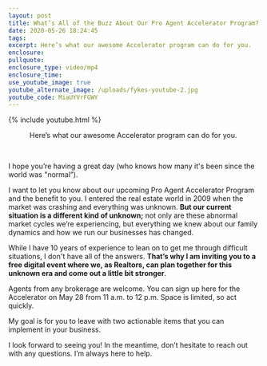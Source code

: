 ```yaml
---
layout: post
title: What’s All of the Buzz About Our Pro Agent Accelerator Program?
date: 2020-05-26 18:24:45
tags:
excerpt: Here’s what our awesome Accelerator program can do for you.
enclosure:
pullquote:
enclosure_type: video/mp4
enclosure_time:
use_youtube_image: true
youtube_alternate_image: /uploads/fykes-youtube-2.jpg
youtube_code: MiaUYVrFGWY
---
```


{% include youtube.html %}

<center>Here&rsquo;s what our awesome Accelerator program can do for you.&nbsp;</center>

&nbsp;

I hope you’re having a great day (who knows how many it's been since the world was "normal”).&nbsp;&nbsp;

I want to let you know about our upcoming Pro Agent Accelerator Program and the benefit to you. I entered the real estate world in 2009 when the market was crashing and everything was unknown. **But our current situation is a different kind of unknown;** not only are these abnormal market cycles we’re experiencing, but everything we knew about our family dynamics and how we run our businesses has changed.&nbsp;

While I have 10 years of experience to lean on to get me through difficult situations, I don't have all of the answers. **That’s why I am inviting you to a free digital event where we, as Realtors, can plan together for this unknown era and come out a little bit stronger**.&nbsp;

Agents from any brokerage are welcome. You can sign up here for the Accelerator on May 28 from 11 a.m. to 12 p.m. Space is limited, so act quickly.&nbsp;

My goal is for you to leave with two actionable items that you can implement in your business.

I look forward to seeing you\! In the meantime, don’t hesitate to reach out with any questions. I’m always here to help.&nbsp;